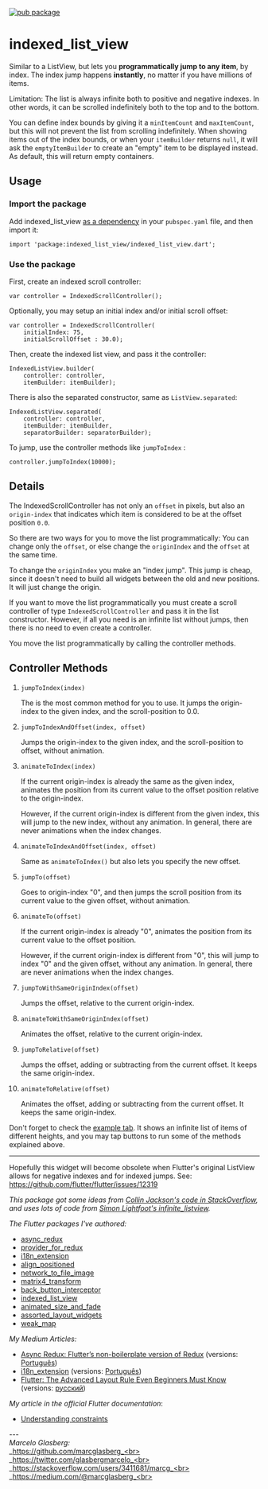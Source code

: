 [![pub package](https://img.shields.io/pub/v/indexed_list_view.svg)](https://pub.dartlang.org/packages/indexed_list_view)

# indexed_list_view

Similar to a ListView, but lets you **programmatically jump to any item**, by index.
The index jump happens **instantly**, no matter if you have millions of items.

Limitation: The list is always infinite both to positive and negative indexes.
In other words, it can be scrolled indefinitely both to the top and to the bottom.

You can define index bounds by giving it a `minItemCount` and `maxItemCount`, 
but this will not prevent the list from scrolling indefinitely.
When showing items out of the index bounds, or when your `itemBuilder` returns `null`, 
it will ask the `emptyItemBuilder` to create an "empty" item to be displayed instead. 
As default, this will return empty containers.

## Usage

### Import the package

Add indexed_list_view [as a dependency](https://pub.dartlang.org/packages/indexed_list_view#-installing-tab-) 
in your `pubspec.yaml` file, and then import it:

    import 'package:indexed_list_view/indexed_list_view.dart';

### Use the package

First, create an indexed scroll controller:

    var controller = IndexedScrollController();
    
Optionally, you may setup an initial index and/or initial scroll offset:

    var controller = IndexedScrollController(
        initialIndex: 75,
        initialScrollOffset : 30.0);    

Then, create the indexed list view, and pass it the controller:

    IndexedListView.builder(
        controller: controller, 
        itemBuilder: itemBuilder);

There is also the separated constructor, same as `ListView.separated`:

    IndexedListView.separated(
        controller: controller, 
        itemBuilder: itemBuilder,
        separatorBuilder: separatorBuilder);

To jump, use the controller methods like `jumpToIndex` :

    controller.jumpToIndex(10000);

## Details

The IndexedScrollController has not only an `offset` in pixels, 
but also an `origin-index` that indicates which item is considered to be at the offset position `0.0`.

So there are two ways for you to move the list programmatically: 
You can change only the `offset`, 
or else change the `originIndex` and the `offset` at the same time.

To change the `originIndex` you make an "index jump". 
This jump is cheap, since it doesn't need to build all widgets between the old and new positions.
It will just change the origin.

If you want to move the list programmatically you must create a scroll controller of type `IndexedScrollController` 
and pass it in the list constructor.
However, if all you need is an infinite list without jumps, then there is no need to even create a controller.

You move the list programmatically by calling the controller methods.   

## Controller Methods

1. `jumpToIndex(index)`

    The is the most common method for you to use.
    It jumps the origin-index to the given index, and the scroll-position to 0.0.

2. `jumpToIndexAndOffset(index, offset)`

   Jumps the origin-index to the given index, and the scroll-position to offset, without animation.
  
3. `animateToIndex(index)`

   If the current origin-index is already the same as the given index,
   animates the position from its current value to the offset position
   relative to the origin-index.    
   
   However, if the current origin-index is different from the given index,
   this will jump to the new index, without any animation.
   In general, there are never animations when the index changes.

2. `animateToIndexAndOffset(index, offset)`

   Same as `animateToIndex()` but also lets you specify the new offset.
  
4. `jumpTo(offset)`

    Goes to origin-index "0", 
    and then jumps the scroll position from its current value to the given offset,
    without animation.

4. `animateTo(offset)`

   If the current origin-index is already "0",
   animates the position from its current value to the offset position.
   
   However, if the current origin-index is different from "0",
   this will jump to index "0" and the given offset, without any animation.
   In general, there are never animations when the index changes.

5. `jumpToWithSameOriginIndex(offset)`
   
   Jumps the offset, relative to the current origin-index.

6. `animateToWithSameOriginIndex(offset)`

   Animates the offset, relative to the current origin-index.

7. `jumpToRelative(offset)`

   Jumps the offset, adding or subtracting from the current offset.
   It keeps the same origin-index.

8. `animateToRelative(offset)`

   Animates the offset, adding or subtracting from the current offset.
   It keeps the same origin-index.

Don't forget to check the [example tab](https://pub.dartlang.org/packages/indexed_list_view#-example-tab-).
It shows an infinite list of items of different heights, and you may tap buttons to
run some of the methods explained above.

********

Hopefully this widget will become obsolete when Flutter's original ListView allows for negative
indexes and for indexed jumps. See: https://github.com/flutter/flutter/issues/12319

*This package got some ideas from [Collin Jackson's code in StackOverflow](https://stackoverflow.com/questions/44468337/how-can-i-make-a-scrollable-wrapping-view-with-flutter),
and uses lots of code from [Simon Lightfoot's infinite_listview](https://pub.dev/packages/infinite_listview).* 

*The Flutter packages I've authored:* 
* <a href="https://pub.dev/packages/async_redux">async_redux</a>
* <a href="https://pub.dev/packages/provider_for_redux">provider_for_redux</a>
* <a href="https://pub.dev/packages/i18n_extension">i18n_extension</a>
* <a href="https://pub.dev/packages/align_positioned">align_positioned</a>
* <a href="https://pub.dev/packages/network_to_file_image">network_to_file_image</a>
* <a href="https://pub.dev/packages/matrix4_transform">matrix4_transform</a> 
* <a href="https://pub.dev/packages/back_button_interceptor">back_button_interceptor</a>
* <a href="https://pub.dev/packages/indexed_list_view">indexed_list_view</a> 
* <a href="https://pub.dev/packages/animated_size_and_fade">animated_size_and_fade</a>
* <a href="https://pub.dev/packages/assorted_layout_widgets">assorted_layout_widgets</a>
* <a href="https://pub.dev/packages/weak_map">weak_map</a>

*My Medium Articles:*
* <a href="https://medium.com/flutter-community/https-medium-com-marcglasberg-async-redux-33ac5e27d5f6">Async Redux: Flutter’s non-boilerplate version of Redux</a> (versions: <a href="https://medium.com/flutterando/async-redux-pt-brasil-e783ceb13c43">Português</a>)
* <a href="https://medium.com/flutter-community/i18n-extension-flutter-b966f4c65df9">i18n_extension</a> (versions: <a href="https://medium.com/flutterando/qual-a-forma-f%C3%A1cil-de-traduzir-seu-app-flutter-para-outros-idiomas-ab5178cf0336">Português</a>)
* <a href="https://medium.com/flutter-community/flutter-the-advanced-layout-rule-even-beginners-must-know-edc9516d1a2">Flutter: The Advanced Layout Rule Even Beginners Must Know</a> (versions: <a href="https://habr.com/ru/post/500210/">русский</a>)

*My article in the official Flutter documentation*:
* <a href="https://flutter.dev/docs/development/ui/layout/constraints">Understanding constraints</a>

---<br>_Marcelo Glasberg:_<br>
_https://github.com/marcglasberg_<br>
_https://twitter.com/glasbergmarcelo_<br>
_https://stackoverflow.com/users/3411681/marcg_<br>
_https://medium.com/@marcglasberg_<br>




